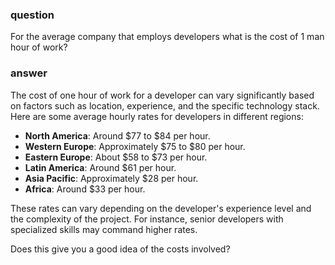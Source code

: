 ### question
For the average company that employs developers what is the cost of 1 man hour of work?

### answer
The cost of one hour of work for a developer can vary significantly based on factors such as location, experience, and the specific technology stack. Here are some average hourly rates for developers in different regions:

- **North America**: Around \$77 to \$84 per hour.
- **Western Europe**: Approximately \$75 to \$80 per hour.
- **Eastern Europe**: About \$58 to \$73 per hour.
- **Latin America**: Around \$61 per hour.
- **Asia Pacific**: Approximately \$28 per hour.
- **Africa**: Around \$33 per hour.

These rates can vary depending on the developer's experience level and the complexity of the project. For instance, senior developers with specialized skills may command higher rates.

Does this give you a good idea of the costs involved?